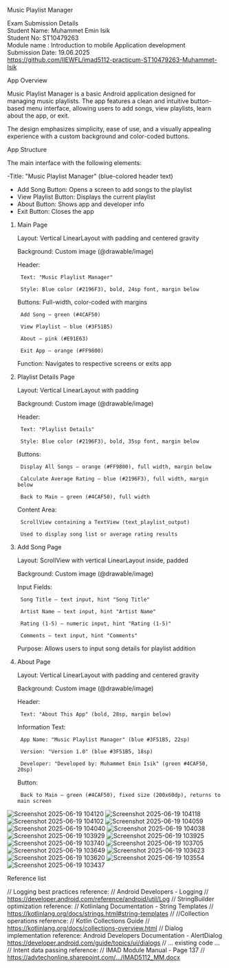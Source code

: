  Music Playlist Manager

Exam Submission Details  
Student Name: Muhammet Emin Isik  
Student No: ST10479263  
Module name :  Introduction to mobile Application development   
Submission Date: 19.06.2025  
https://github.com/IIEWFL/imad5112-practicum-ST10479263-Muhammet-Isik

 App Overview

Music Playlist Manager is a basic Android application designed for managing music playlists. The app features a clean and intuitive button-based menu interface, allowing users to add songs, view playlists, learn about the app, or exit.

The design emphasizes simplicity, ease of use, and a visually appealing experience with a custom background and color-coded buttons.


 App Structure

The main interface with the following elements:

-Title: "Music Playlist Manager" (blue-colored header text)
- Add Song Button: Opens a screen to add songs to the playlist
- View Playlist Button: Displays the current playlist
- About Button: Shows app and developer info
- Exit Button: Closes the app

1. Main Page

    Layout: Vertical LinearLayout with padding and centered gravity

    Background: Custom image (@drawable/image)

    Header:

        Text: "Music Playlist Manager"

        Style: Blue color (#2196F3), bold, 24sp font, margin below

    Buttons: Full-width, color-coded with margins

        Add Song — green (#4CAF50)

        View Playlist — blue (#3F51B5)

        About — pink (#E91E63)

        Exit App — orange (#FF9800)

    Function: Navigates to respective screens or exits app

2. Playlist Details Page

    Layout: Vertical LinearLayout with padding

    Background: Custom image (@drawable/image)

    Header:

        Text: "Playlist Details"

        Style: Blue color (#2196F3), bold, 35sp font, margin below

    Buttons:

        Display All Songs — orange (#FF9800), full width, margin below

        Calculate Average Rating — blue (#2196F3), full width, margin below

        Back to Main — green (#4CAF50), full width

    Content Area:

        ScrollView containing a TextView (text_playlist_output)

        Used to display song list or average rating results

3. Add Song Page

    Layout: ScrollView with vertical LinearLayout inside, padded

    Background: Custom image (@drawable/image)

    Input Fields:

        Song Title — text input, hint "Song Title"

        Artist Name — text input, hint "Artist Name"

        Rating (1-5) — numeric input, hint "Rating (1-5)"

        Comments — text input, hint "Comments"

    Purpose: Allows users to input song details for playlist addition

4. About Page

    Layout: Vertical LinearLayout with padding and centered gravity

    Background: Custom image (@drawable/image)

    Header:

        Text: "About This App" (bold, 28sp, margin below)

    Information Text:

        App Name: "Music Playlist Manager" (blue #3F51B5, 22sp)

        Version: "Version 1.0" (blue #3F51B5, 18sp)

        Developer: "Developed by: Muhammet Emin Isik" (green #4CAF50, 20sp)

    Button:

        Back to Main — green (#4CAF50), fixed size (200x60dp), returns to main screen

![Screenshot 2025-06-19 104120](https://github.com/user-attachments/assets/77f49a86-f599-4a05-99db-424babb542d1)
![Screenshot 2025-06-19 104118](https://github.com/user-attachments/assets/18f32e92-e392-4429-a058-08207c4f0929)
![Screenshot 2025-06-19 104102](https://github.com/user-attachments/assets/bdd7e1f0-01ff-4b5c-be57-1a44824996f2)
![Screenshot 2025-06-19 104059](https://github.com/user-attachments/assets/6483ba8a-4130-46d0-9286-8892fff367e2)
![Screenshot 2025-06-19 104040](https://github.com/user-attachments/assets/f7a53755-435d-45d7-887e-c6a39d21e4ed)
![Screenshot 2025-06-19 104038](https://github.com/user-attachments/assets/12a4a705-17cc-470d-a291-882f0d62b69c)
![Screenshot 2025-06-19 103929](https://github.com/user-attachments/assets/c4e7e357-8325-468a-9efa-95fddedb4333)
![Screenshot 2025-06-19 103925](https://github.com/user-attachments/assets/8e407fa4-c683-4624-af7f-98e17da6488f)
![Screenshot 2025-06-19 103740](https://github.com/user-attachments/assets/d2fca85a-381c-4740-a0c5-3431c67bbf2a)
![Screenshot 2025-06-19 103705](https://github.com/user-attachments/assets/afcb1998-693c-4b6d-a009-c2bc90017746)
![Screenshot 2025-06-19 103649](https://github.com/user-attachments/assets/1666d65a-877f-4591-beec-e236e65b8de1)
![Screenshot 2025-06-19 103623](https://github.com/user-attachments/assets/1fe88e1a-c3d9-4bfe-b46b-76fc084a9244)
![Screenshot 2025-06-19 103620](https://github.com/user-attachments/assets/441b59d5-c433-49c5-940f-7f55695bba64)
![Screenshot 2025-06-19 103554](https://github.com/user-attachments/assets/a56ca0c9-754e-4cb3-93ed-a02f52477095)
![Screenshot 2025-06-19 103437](https://github.com/user-attachments/assets/3688a8ad-deb3-4b61-8976-bee9d804d105)


Reference list 

// Logging best practices reference:
//  Android Developers - Logging
//  https://developer.android.com/reference/android/util/Log
// StringBuilder optimization reference:
//  Kotlinlang Documentation - String Templates
//  https://kotlinlang.org/docs/strings.html#string-templates
//
//Collection operations reference:
//  Kotlin Collections Guide
//  https://kotlinlang.org/docs/collections-overview.html
// Dialog implementation reference:
   Android Developers Documentation - AlertDialog
   https://developer.android.com/guide/topics/ui/dialogs
 // ... existing code ...
//  Intent data passing reference:
    //  IMAD Module Manual - Page 137
    //  https://advtechonline.sharepoint.com/.../IMAD5112_MM.docx

    
    





